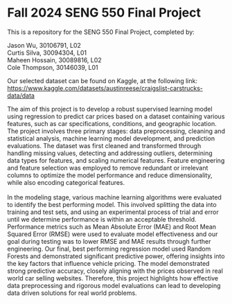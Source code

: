 # Fall 2024 SENG 550 Final Project

This is a repository for the SENG 550 Final Project, completed by:

Jason Wu, 30106791, L02 </br>
Curtis Silva, 30094304, L01 </br>
Maheen Hossain, 30089816, L02 </br>
Cole Thompson, 30146039, L01 </br>

Our selected dataset can be found on Kaggle, at the following link: https://www.kaggle.com/datasets/austinreese/craigslist-carstrucks-data/data

The aim of this project is to develop a robust supervised learning model using regression to predict car prices based on a dataset containing various features, such as car specifications, conditions, and geographic location. The project involves three primary stages: data preprocessing, cleaning and statistical analysis, machine learning model development, and prediction evaluations. The dataset was first cleaned and transformed through handling missing values, detecting and addressing outliers, determining data types for features, and scaling numerical features. Feature engineering and feature selection was employed to remove redundant or irrelevant columns to optimize the model performance and reduce dimensionality, while also encoding categorical features.
</br>
</br>
In the modeling stage, various machine learning algorithms were evaluated to identify the best performing model. This involved splitting the data into training and test sets, and using an experimental process of trial and error until we determine performance is within an acceptable threshold. Performance metrics such as Mean Absolute Error (MAE) and Root Mean Squared Error (RMSE) were used to evaluate model effectiveness and our goal during testing was to lower RMSE and MAE results through further engineering. Our final, best performing regression model used Random Forests and demonstrated significant predictive power, offering insights into the key factors that influence vehicle pricing. The model demonstrated strong predictive accuracy, closely aligning with the prices observed in real world car selling websites. Therefore, this project highlights how effective data preprocessing and rigorous model evaluations can lead to developing data driven solutions for real world problems.
